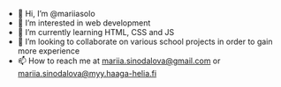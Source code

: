 - 👋 Hi, I’m @mariiasolo
- 👀 I’m interested in web development
- 🌱 I’m currently learning HTML, CSS and JS
- 💞️ I’m looking to collaborate on various school projects in order to gain more experience 
- 📫 How to reach me at mariia.sinodalova@gmail.com or mariia.sinodalova@myy.haaga-helia.fi

<!---
mariiasolo/mariiasolo is a ✨ special ✨ repository because its `README.md` (this file) appears on your GitHub profile.
You can click the Preview link to take a look at your changes.
--->
